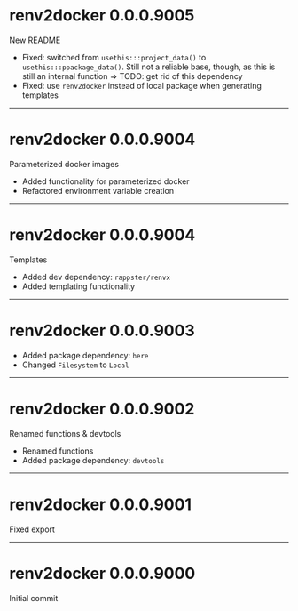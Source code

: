 # renv2docker 0.0.0.9005

New README

- Fixed: switched from `usethis:::project_data()` to
`usethis:::ppackage_data()`. Still not a reliable base, though, as this is still
an internal function => TODO: get rid of this dependency
- Fixed: use `renv2docker` instead of local package when generating templates

-------------------------------------------------------------------------------

# renv2docker 0.0.0.9004

Parameterized docker images

- Added functionality for parameterized docker 
- Refactored environment variable creation

--------------------------------------------------------------------------------

# renv2docker 0.0.0.9004

Templates

- Added dev dependency: `rappster/renvx`
- Added templating functionality

--------------------------------------------------------------------------------

# renv2docker 0.0.0.9003

- Added package dependency: `here`
- Changed `Filesystem` to `Local`

--------------------------------------------------------------------------------

# renv2docker 0.0.0.9002

Renamed functions & devtools

- Renamed functions
- Added package dependency: `devtools`

--------------------------------------------------------------------------------

# renv2docker 0.0.0.9001

Fixed export

--------------------------------------------------------------------------------

# renv2docker 0.0.0.9000

Initial commit
